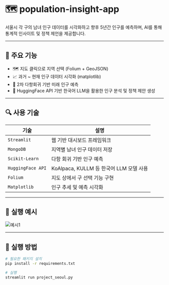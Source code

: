 # 🗺️ population-insight-app

서울시 각 구의 남녀 인구 데이터를 시각화하고 향후 5년간 인구를 예측하며, AI를 통해 통계적 인사이트 및 정책 제언을 제공합니다.

---

## 📌 주요 기능

- 🗺️ 지도 클릭으로 지역 선택 (Folium + GeoJSON)
- 📈 과거 ~ 현재 인구 데이터 시각화 (matplotlib)
- 🔮 2차 다항회귀 기반 미래 인구 예측
- 🧠 HuggingFace API 기반 한국어 LLM을 활용한 인구 분석 및 정책 제안 생성

---

## 🔍 사용 기술

| 기술             | 설명                                               |
|------------------|----------------------------------------------------|
| `Streamlit`      | 웹 기반 대시보드 프레임워크                         |
| `MongoDB`        | 지역별 남녀 인구 데이터 저장                        |
| `Scikit-Learn`   | 다항 회귀 기반 인구 예측                            |
| `HuggingFace API`| KoAlpaca, KULLM 등 한국어 LLM 모델 사용             |
| `Folium`         | 지도 상에서 구 선택 기능 구현                        |
| `Matplotlib`     | 인구 추세 및 예측 시각화                            |

---

## 📸 실행 예시

![예시1](screenshots/graph_sample.png) <!-- 직접 캡처 이미지 업로드하고 상대경로로 연결해 주세요 -->

---

## 🚀 실행 방법

```bash
# 필요한 패키지 설치
pip install -r requirements.txt

# 실행
streamlit run project_seoul.py
